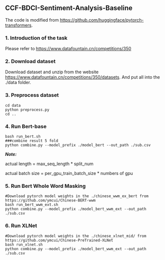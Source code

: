 ## CCF-BDCI-Sentiment-Analysis-Baseline

The code is modified from https://github.com/huggingface/pytorch-transformers.  

### 1. Introduction of the task

Please refer to https://www.datafountain.cn/competitions/350

### 2. Download dataset 

Download dataset and unzip from the website https://www.datafountain.cn/competitions/350/datasets. And put all into the ./data folder.

### 3. Preprocess dataset

```shell
cd data
python preprocess.py
cd ..
```

### 4. Run Bert-base

```shell
bash run_bert.sh
###combine result 5 fold
python combine.py --model_prefix ./model_bert --out_path ./sub.csv
```

***Note:***

actual length = max_seq_length * split_num

actual batch size = per_gpu_train_batch_size * numbers of gpu

### 5. Run Bert Whole Word Masking

```shell
#Download pytorch model weights in the ./chinese_wwm_ex_bert from https://github.com/ymcui/Chinese-BERT-wwm
bash run_bert_wwm_ext.sh
python combine.py --model_prefix ./model_bert_wwm_ext --out_path ./sub.csv
```

### 6. Run XLNet

```shell
#Download pytorch model weights in the ./chinese_xlnet_mid/ from https://github.com/ymcui/Chinese-PreTrained-XLNet
bash run_xlnet.sh
python combine.py --model_prefix ./model_bert_wwm_ext --out_path ./sub.csv
```

